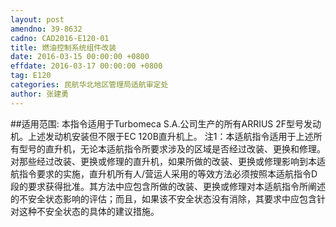 ```yaml
---
layout: post
amendno: 39-8632
cadno: CAD2016-E120-01
title: 燃油控制系统组件改装
date: 2016-03-15 00:00:00 +0800
effdate: 2016-03-17 00:00:00 +0800
tag: E120
categories: 民航华北地区管理局适航审定处
author: 张建勇
---
```


##适用范围:
本指令适用于Turbomeca S.A.公司生产的所有ARRIUS 2F型号发动机。上述发动机安装但不限于EC 120B直升机上。
注1：本适航指令适用于上述所有型号的直升机，无论本适航指令所要求涉及的区域是否经过改装、更换和修理。对那些经过改装、更换或修理的直升机，如果所做的改装、更换或修理影响到本适航指令要求的实施，直升机所有人/营运人采用的等效方法必须按照本适航指令D段的要求获得批准。其方法中应包含所做的改装、更换或修理对本适航指令所阐述的不安全状态影响的评估；而且，如果该不安全状态没有消除，其要求中应包含针对这种不安全状态的具体的建议措施。

